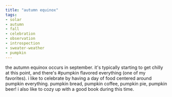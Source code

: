 ```yaml
---
title: "autumn equinox"
tags:
- solar
- autumn
- fall
- celebration
- observation
- introspection
- sweater-weather
- pumpkin
---
```


the autumn equinox occurs in september. it's typically starting to get chilly at this point, and there's #pumpkin flavored everything (one of my favorites). i like to celebrate by having a day of food centered around pumpkin everything. pumpkin bread, pumpkin coffee, pumpkin pie, pumpkin beer! i also like to cozy up with a good book during this time.
